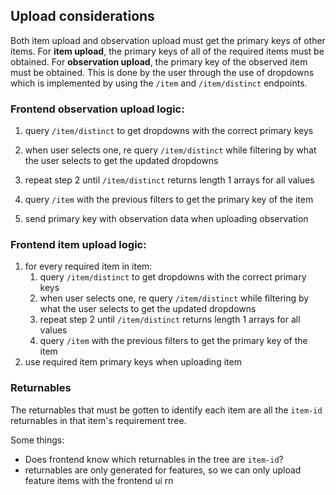 ## Upload considerations

Both item upload and observation upload must get the primary keys of other items. For **item upload**, the primary keys of all of the required items must be obtained. For **observation upload**, the primary key of the observed item must be obtained. This is done by the user through the use of dropdowns which is implemented by using the `/item` and `/item/distinct` endpoints.

### Frontend observation upload logic:

1. query `/item/distinct` to get dropdowns with the correct primary keys

2. when user selects one, re query `/item/distinct` while filtering by what the user selects to get the updated dropdowns
3. repeat step 2 until `/item/distinct` returns length 1 arrays for all values
4. query `/item` with the previous filters to get the primary key of the item
5. send primary key with observation data when uploading observation

### Frontend item upload logic:

1. for every required item in item:
   1. query `/item/distinct` to get dropdowns with the correct primary keys
   2. when user selects one, re query `/item/distinct` while filtering by what the user selects to get the updated dropdowns
   3. repeat step 2 until `/item/distinct` returns length 1 arrays for all values
   4. query `/item` with the previous filters to get the primary key of the item
2. use required item primary keys when uploading item



### Returnables

The returnables that must be gotten to identify each item are all the `item-id` returnables in that item's requirement tree. 

Some things:

- Does frontend know which returnables in the tree are `item-id`? 
- returnables are only generated for features, so we can only upload feature items with the frontend ui rn



































